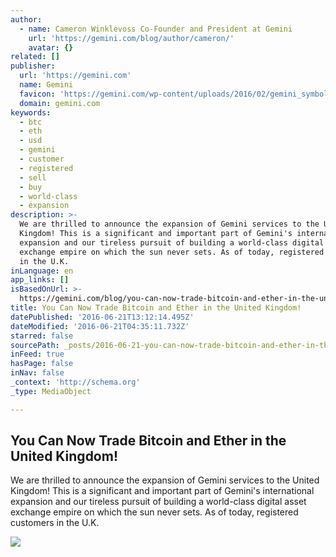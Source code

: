 ```yaml
---
author:
  - name: Cameron Winklevoss Co-Founder and President at Gemini
    url: 'https://gemini.com/blog/author/cameron/'
    avatar: {}
related: []
publisher:
  url: 'https://gemini.com'
  name: Gemini
  favicon: 'https://gemini.com/wp-content/uploads/2016/02/gemini_symbol_rgb.png'
  domain: gemini.com
keywords:
  - btc
  - eth
  - usd
  - gemini
  - customer
  - registered
  - sell
  - buy
  - world-class
  - expansion
description: >-
  We are thrilled to announce the expansion of Gemini services to the United
  Kingdom! This is a significant and important part of Gemini's international
  expansion and our tireless pursuit of building a world-class digital asset
  exchange empire on which the sun never sets. As of today, registered customers
  in the U.K.
inLanguage: en
app_links: []
isBasedOnUrl: >-
  https://gemini.com/blog/you-can-now-trade-bitcoin-and-ether-in-the-united-kingdom/
title: You Can Now Trade Bitcoin and Ether in the United Kingdom!
datePublished: '2016-06-21T13:12:14.495Z'
dateModified: '2016-06-21T04:35:11.732Z'
starred: false
sourcePath: _posts/2016-06-21-you-can-now-trade-bitcoin-and-ether-in-the-united-kingdom.md
inFeed: true
hasPage: false
inNav: false
_context: 'http://schema.org'
_type: MediaObject

---
```

<article style=""><h1>You Can Now Trade Bitcoin and Ether in the United Kingdom!</h1><p>We are thrilled to announce the expansion of Gemini services to the United Kingdom! This is a significant and important part of Gemini's international expansion and our tireless pursuit of building a world-class digital asset exchange empire on which the sun never sets. As of today, registered customers in the U.K.</p><img src="https://gemini.com/wp-content/uploads/2016/06/gemini-uk-680x255.jpg" /></article>